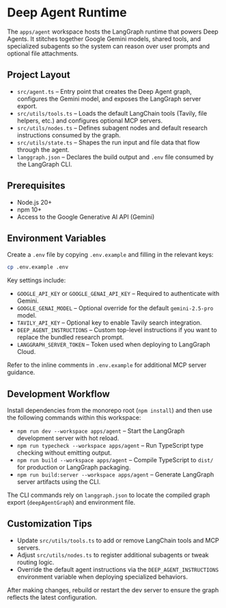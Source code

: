 # Deep Agent Runtime

The `apps/agent` workspace hosts the LangGraph runtime that powers Deep Agents. It stitches together Google Gemini models, shared tools, and specialized subagents so the system can reason over user prompts and optional file attachments.

## Project Layout

- `src/agent.ts` – Entry point that creates the Deep Agent graph, configures the Gemini model, and exposes the LangGraph server export.
- `src/utils/tools.ts` – Loads the default LangChain tools (Tavily, file helpers, etc.) and configures optional MCP servers.
- `src/utils/nodes.ts` – Defines subagent nodes and default research instructions consumed by the graph.
- `src/utils/state.ts` – Shapes the run input and file data that flow through the agent.
- `langgraph.json` – Declares the build output and `.env` file consumed by the LangGraph CLI.

## Prerequisites

- Node.js 20+
- npm 10+
- Access to the Google Generative AI API (Gemini)

## Environment Variables

Create a `.env` file by copying `.env.example` and filling in the relevant keys:

```bash
cp .env.example .env
```

Key settings include:

- `GOOGLE_API_KEY` or `GOOGLE_GENAI_API_KEY` – Required to authenticate with Gemini.
- `GOOGLE_GENAI_MODEL` – Optional override for the default `gemini-2.5-pro` model.
- `TAVILY_API_KEY` – Optional key to enable Tavily search integration.
- `DEEP_AGENT_INSTRUCTIONS` – Custom top-level instructions if you want to replace the bundled research prompt.
- `LANGGRAPH_SERVER_TOKEN` – Token used when deploying to LangGraph Cloud.

Refer to the inline comments in `.env.example` for additional MCP server guidance.

## Development Workflow

Install dependencies from the monorepo root (`npm install`) and then use the following commands within this workspace:

- `npm run dev --workspace apps/agent` – Start the LangGraph development server with hot reload.
- `npm run typecheck --workspace apps/agent` – Run TypeScript type checking without emitting output.
- `npm run build --workspace apps/agent` – Compile TypeScript to `dist/` for production or LangGraph packaging.
- `npm run build:server --workspace apps/agent` – Generate LangGraph server artifacts using the CLI.

The CLI commands rely on `langgraph.json` to locate the compiled graph export (`deepAgentGraph`) and environment file.

## Customization Tips

- Update `src/utils/tools.ts` to add or remove LangChain tools and MCP servers.
- Adjust `src/utils/nodes.ts` to register additional subagents or tweak routing logic.
- Override the default agent instructions via the `DEEP_AGENT_INSTRUCTIONS` environment variable when deploying specialized behaviors.

After making changes, rebuild or restart the dev server to ensure the graph reflects the latest configuration.
